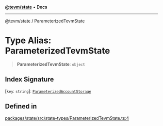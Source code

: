 [**@tevm/state**](../README.md) • **Docs**

***

[@tevm/state](../globals.md) / ParameterizedTevmState

# Type Alias: ParameterizedTevmState

> **ParameterizedTevmState**: `object`

## Index Signature

 \[`key`: `string`\]: [`ParameterizedAccountStorage`](../interfaces/ParameterizedAccountStorage.md)

## Defined in

[packages/state/src/state-types/ParameterizedTevmState.ts:4](https://github.com/evmts/tevm-monorepo/blob/main/packages/state/src/state-types/ParameterizedTevmState.ts#L4)
